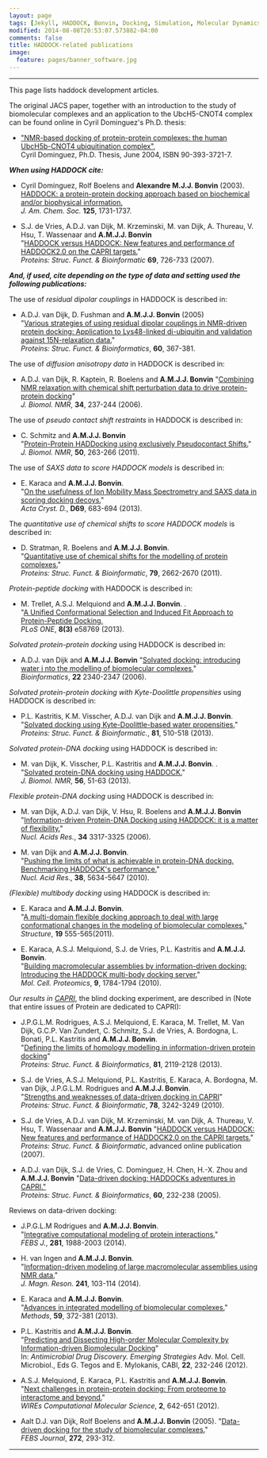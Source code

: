 ```yaml
---
layout: page
tags: [Jekyll, HADDOCK, Bonvin, Docking, Simulation, Molecular Dynamics, Structural Biology, Computational Biology, Modelling, Protein Structure]
modified: 2014-08-08T20:53:07.573882-04:00
comments: false
title: HADDOCK-related publications
image:
  feature: pages/banner_software.jpg
---
```



* * *

This page lists haddock development articles.  

The original JACS paper, together with an introduction to the study of biomolecular complexes and an application to the UbcH5-CNOT4 complex can be found online in Cyril Dominguez's Ph.D. thesis:

*   ["NMR-based docking of protein-protein complexes: the human UbcH5b-CNOT4 ubiquitination complex"](https://www.library.uu.nl/digiarchief/dip/diss/2004-0616-081333/inhoud.htm),<br>
      Cyril Dominguez, Ph.D. Thesis, June 2004, ISBN 90-393-3721-7.

**_When using HADDOCK cite:_**

*   Cyril Dominguez, Rolf Boelens and **Alexandre M.J.J. Bonvin** (2003). [HADDOCK: a protein-protein docking approach based on biochemical and/or biophysical information.](https://doi.org/doi:10.1021/ja026939x)  
    _J. Am. Chem. Soc._ **125**, 1731-1737.

*   S.J. de Vries, A.D.J. van Dijk, M. Krzeminski, M. van Dijk, A. Thureau, V. Hsu, T. Wassenaar and **A.M.J.J. Bonvin**  
    "[HADDOCK versus HADDOCK: New features and performance of HADDOCK2.0 on the CAPRI targets.](https://doi.org/doi:10.1002/prot.21723)"  
    _Proteins: Struc. Funct. & Bioinformatic_ **69**, 726-733 (2007).

**_And, if used, cite depending on the type of data and setting used the following publications:_**  

The use of _residual dipolar couplings_ in HADDOCK is described in:  

*   A.D.J. van Dijk, D. Fushman and **A.M.J.J. Bonvin** (2005)  
    "[Various strategies of using residual dipolar couplings in NMR-driven protein docking: Application to Lys48-linked di-ubiquitin and validation against 15N-relaxation data.](https://doi.org/doi:10.1002/prot.20476)"  
    _Proteins: Struc. Funct. & Bioinformatics_, **60**, 367-381.

The use of _diffusion anisotropy data_ in HADDOCK is described in:  

*   A.D.J. van Dijk, R. Kaptein, R. Boelens and **A.M.J.J. Bonvin**
    "[Combining NMR relaxation with chemical shift perturbation data to drive protein-protein docking](https://doi.org/doi:10.1007/s10858-006-0024-8)"  
    _J. Biomol. NMR_, **34**, 237-244 (2006).

The use of _pseudo contact shift restraints_ in HADDOCK is described in:  

*   C. Schmitz and **A.M.J.J. Bonvin**  
    "[Protein-Protein HADDocking using exclusively Pseudocontact Shifts.](https://doi.org/doi:10.1007/s10858-011-9514-4)"  
    _J. Biomol. NMR_, **50**, 263-266 (2011).

The use of _SAXS data to score HADDOCK models_ is described in:  

*   E. Karaca and **A.M.J.J. Bonvin**.   
    "[On the usefulness of Ion Mobility Mass Spectrometry and SAXS data in scoring docking decoys.](https://doi.org/doi:10.1107/S0907444913007063)"  
    _Acta Cryst. D._, **D69**, 683-694 (2013).

The _quantitative use of chemical shifts to score HADDOCK models_ is described in:  

*   D. Stratman, R. Boelens and **A.M.J.J. Bonvin**.   
    "[Quantitative use of chemical shifts for the modelling of protein complexes.](https://doi.org/doi:10.1002/prot.23090)"  
    _Proteins: Struc. Funct. & Bioinformatic_, **79**, 2662-2670 (2011).

_Protein-peptide docking_ with HADDOCK is described in:  

*   M. Trellet, A.S.J. Melquiond and **A.M.J.J. Bonvin**. .  
    "[A Unified Conformational Selection and Induced Fit Approach to Protein-Peptide Docking.](https://dx.plos.org/10.1371/journal.pone.0058769)  
    _PLoS ONE_, **8(3)** e58769 (2013).

_Solvated protein-protein docking_ using HADDOCK is described in:  

*   A.D.J. van Dijk and **A.M.J.J. Bonvin**
    "[Solvated docking: introducing water i nto the modelling of biomolecular complexes.](https://doi.org/doi:10.1093/bioinformatics/btl395)"  
    _Bioinformatics_, **22** 2340-2347 (2006).

_Solvated protein-protein docking with Kyte-Doolittle propensities_ using HADDOCK is described in:  

*   P.L. Kastritis, K.M. Visscher, A.D.J. van Dijk and **A.M.J.J. Bonvin**.   
    "[Solvated docking using Kyte-Doolittle-based water propensities.](https://doi.org/doi:10.1002/prot.24210)"  
    _Proteins: Struc. Funct. & Bioinformatic._, **81**, 510-518 (2013).

_Solvated protein-DNA docking_ using HADDOCK is described in:  

*   M. van Dijk, K. Visscher, P.L. Kastritis and **A.M.J.J. Bonvin**. .  
    "[Solvated protein-DNA docking using HADDOCK.](https://doi.org/doi:10.1007/s10858-013-9734-x)"  
    _J. Biomol. NMR_, **56**, 51-63 (2013).

_Flexible protein-DNA docking_ using HADDOCK is described in:

*   M. van Dijk, A.D.J. van Dijk, V. Hsu, R. Boelens and **A.M.J.J. Bonvin**
    "[Information-driven Protein-DNA Docking using HADDOCK: it is a matter of flexibility.](https://doi.org/doi:10.1093/nar/gkl412)"  
    _Nucl. Acids Res._, **34** 3317-3325 (2006).  

*   M. van Dijk and **A.M.J.J. Bonvin**.   
    "[Pushing the limits of what is achievable in protein-DNA docking. Benchmarking HADDOCK's performance.](https://doi.org/doi:10.1093/nar/gkq222)"  
    _Nucl. Acid Res._, **38**, 5634-5647 (2010).

_(Flexible) multibody docking_ using HADDOCK is described in:  

*   E. Karaca and **A.M.J.J. Bonvin**.   
    "[A multi-domain flexible docking approach to deal with large conformational changes in the modeling of biomolecular complexes.](https://doi.org/doi:10.1016/j.str.2011.01.014)"  
    _Structure_, **19** 555-565(2011).  

*   E. Karaca, A.S.J. Melquiond, S.J. de Vries, P.L. Kastritis and **A.M.J.J. Bonvin**.   
    "[Building macromolecular assemblies by information-driven docking: Introducing the HADDOCK multi-body docking server.](https://doi.org/doi:10.1074/mcp.M000051-MCP201)"  
    _Mol. Cell. Proteomics_, **9**, 1784-1794 (2010).

_Our results in [CAPRI](https://capri.ebi.ac.uk)_, the blind docking experiment, are described in (Note that entire issues of Protein are dedicated to CAPRI):  

*   J.P.G.L.M. Rodrigues, A.S.J. Melquiond, E. Karaca, M. Trellet, M. Van Dijk, G.C.P. Van Zundert, C. Schmitz, S.J. de Vries, A. Bordogna, L. Bonati, P.L. Kastritis and **A.M.J.J. Bonvin**.   
    "[Defining the limits of homology modelling in information-driven protein docking](https://doi.org/doi:10.1002/prot.24382)"  
    _Proteins: Struc. Funct. & Bioinformatics_, **81**, 2119-2128 (2013).  

*   S.J. de Vries, A.S.J. Melquiond, P.L. Kastritis, E. Karaca, A. Bordogna, M. van Dijk, J.P.G.L.M. Rodrigues and **A.M.J.J. Bonvin**.   
    "[Strengths and weaknesses of data-driven docking in CAPRI](https://doi.org/doi:10.1002/prot.22814)"  
    _Proteins: Struc. Funct. & Bioinformatic_, **78**, 3242-3249 (2010).  

*   S.J. de Vries, A.D.J. van Dijk, M. Krzeminski, M. van Dijk, A. Thureau, V. Hsu, T. Wassenaar and **A.M.J.J. Bonvin**
    "[HADDOCK versus HADDOCK: New features and performance of HADDOCK2.0 on the CAPRI targets.](https://doi.org/doi:10.1002/prot.21723)"  
    _Proteins: Struc. Funct. & Bioinformatic_, advanced online publication (2007).  

*   A.D.J. van Dijk, S.J. de Vries, C. Dominguez, H. Chen, H.-X. Zhou and  **A.M.J.J. Bonvin**
    "[Data-driven docking: HADDOCKs adventures in CAPRI."](https://doi.org/doi:10.1002/prot.20563)  
    _Proteins: Struc. Funct. & Bioinformatics_, **60**, 232-238 (2005).  

Reviews on data-driven docking:

*   J.P.G.L.M Rodrigues and **A.M.J.J. Bonvin**.   
    "[Integrative computational modeling of protein interactions.](https://doi.org/doi:10.1111/febs.12771)"  
    _FEBS J._, **281**, 1988-2003 (2014).  

*   H. van Ingen and **A.M.J.J. Bonvin**.   
    "[Information-driven modeling of large macromolecular assemblies using NMR data.](https://doi.org/10.1016/j.jmr.2013.10.021)"  
    _J. Magn. Reson._ **241**, 103-114 (2014).  

*   E. Karaca and **A.M.J.J. Bonvin**.   
    "[Advances in integrated modelling of biomolecular complexes.](https://doi.org/doi:10.1016/j.ymeth.2012.12.004)"  
    _Methods_, **59**, 372-381 (2013).  

*   P.L. Kastritis and **A.M.J.J. Bonvin**.   
    "[Predicting and Dissecting High-order Molecular Complexity by Information-driven Biomolecular Docking](https://bookshop.cabi.org/?site=191&page=2633&pid=2443)"  
    In: _Antimicrobial Drug Discovery. Emerging Strategies_ Adv. Mol. Cell. Microbiol., Eds G. Tegos and E. Mylokanis, CABI, **22**, 232-246 (2012).  

*   A.S.J. Melquiond, E. Karaca, P.L. Kastritis and **A.M.J.J. Bonvin**.   
    "[Next challenges in protein-protein docking: From proteome to interactome and beyond.](https://onlinelibrary.wiley.com/doi/10.1002/wcms.91/full)"  
    _WIREs Computational Molecular Science_, **2**, 642-651 (2012).  

*   Aalt D.J. van Dijk, Rolf Boelens and **A.M.J.J. Bonvin** (2005). "[Data-driven docking for the study of biomolecular complexes.](https://doi.org/doi:10.1111/j.1742-4658.2004.04473.x)"  
    _FEBS Journal_, **272**, 293-312.

* * *
